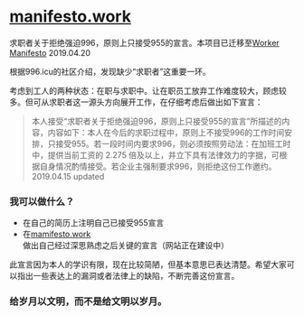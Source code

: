 # [manifesto.work](https://manifesto.work)
求职者关于拒绝强迫996，原则上只接受955的宣言。本项目已迁移至[Worker Manifesto](https://github.com/workermanifesto/workermanifesto.github.io) 2019.04.20

根据996.icu的社区介绍，发现缺少“求职者”这重要一环。

考虑到工人的两种状态：在职与求职中。让在职员工放弃工作难度较大，顾虑较多。但可从求职者这一源头方向展开工作，在仔细考虑后做出如下宣言：



> 本人接受“求职者关于拒绝强迫996，原则上只接受955的宣言”所描述的内容，内容如下：本人在今后的求职过程中，原则上不接受996的工作时间安排，只接受955。若一段时间内要求996，则必须按照劳动法：在加班工时中，提供当前工资的 2.275 倍及以上，并立下具有法律效力的字据，可根据自身情况酌情接受。若企业主强制要求996，则拒绝这份工作邀约。
2019.04.15 updated



### 我可以做什么？
* 在自己的简历上注明自己已接受955宣言
* 在[mamifesto.work](https://manifesto.work)做出自己经过深思熟虑之后关键的宣言（网站正在建设中）

此宣言因为本人的学识有限，现在比较简陋，但基本意思已表达清楚。希望大家可以指出一些表达上的漏洞或者法律上的缺陷，不断完善这份宣言。

### 给岁月以文明，而不是给文明以岁月。
